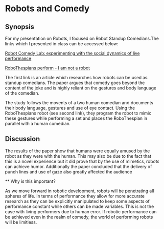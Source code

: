 # Robots and Comedy

## Synopsis
For my presentation on Robots, I focused on Robot Standup Comedians.The links which I presented in class can be accessed below:

[Robot Comedy Lab: experimenting with the social dynamics of live performance](https://www.ncbi.nlm.nih.gov/pmc/articles/PMC4548079/)

[RoboThespians perform - I am not a robot](https://www.youtube.com/watch?v=CycD3e7UaDM)

The first link is an article which researches how robots can be used as standup comedians. 
The paper argues that comedy goes beyond the content of the joke and is highly reliant on the gestures and body language of the comedian.

The study follows the movents of a two human comedian and documents their body language, gestures and use of eye contact. 
Using the RoboThespians robot (see second link), they program the robot to mimic these gestures while performing a set and places the RoboThespian in parallel with a human comedian.

## Discussion

The results of the paper show that humans were equally amused by the robot as they were with the human. 
This may also be due to the fact that this is a novel experience but it did prove that by the use of mimetics, robots can achieve humor.
Additionally the paper concluded that the delivery of punch lines and use of gaze also greatly affected the audience

** Why is this important?

As we move forward in robotic development, robots will be penetrating all spheres of life. In terms of performance they allow for more accurate research as they can be explicitly manipulated to keep some aspects of performance constant while others can be made variables. This is not the case with living performers due to human error. If robotic performance can be achieved even in the realm of comedy, the world of performing robots will be limitless.
